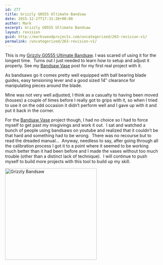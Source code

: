 ```yaml
---
id: 277
title: Grizzly G0555 Ultimate Bandsaw
date: 2015-12-27T17:31:20+00:00
author: Mark
excerpt: Grizzly G0555 Ultimate Bandsaw
layout: revision
guid: http://markswoodprojects.com/uncategorized/263-revision-v1/
permalink: /uncategorized/263-revision-v1/
---
```

This is my <a href="http://amzn.to/1ShpoNl" target="_blank">Grizzly G0555 Ultimate Bandsaw</a>. I was scared of using it for the longest time.  Turns out I just needed to learn how to setup and adjust it properly. See my [Bandsaw Vase](http://markswoodprojects.com/projects/bandsaw-vases/) post for my first real project with it.

As bandsaws go it comes pretty well equipped with ball bearing blade guides, easy tensioning lever and a good sized 14&#8243; clearance for manipulating pieces around the blade.

Mine was not very well adjusted, I think as a casualty to having been moved (houses) a couple of times before I really got to grips with it, so when I tried to use it on the odd occasion it didn&#8217;t perform well and I gave up with it and put it back in the corner.

For the [Bandsaw Vase](http://markswoodprojects.com/projects/bandsaw-vases/) project though, I had no choice so I had to force myself to get past my misgivings and work it out.  I sat and watched a bunch of people using bandsaws on youtube and realized that it couldn&#8217;t be that hard and something had to be wrong.  There was no recourse but to read the dreaded manual&#8230;  Anyway, needless to say, after going through all the calibration process I got it to a point where it seemed to be working much better than it had been before and I made the vases without too much trouble (other than a distinct lack of technique).  I will continue to push myself to build more projects with this tool to build up my skill.

[<img class="alignnone size-medium wp-image-264" src="http://markswoodprojects.com/wp-content/uploads/2015/12/g0555-1345b32b6057bc731fdd6093b7e567ec-300x300.jpg" alt="Grizzly Bandsaw" width="300" height="300" srcset="https://markswoodprojects.com/wp-content/uploads/2015/12/g0555-1345b32b6057bc731fdd6093b7e567ec-300x300.jpg 300w, https://markswoodprojects.com/wp-content/uploads/2015/12/g0555-1345b32b6057bc731fdd6093b7e567ec-150x150.jpg 150w, https://markswoodprojects.com/wp-content/uploads/2015/12/g0555-1345b32b6057bc731fdd6093b7e567ec.jpg 1000w" sizes="(max-width: 300px) 100vw, 300px" />](http://markswoodprojects.com/wp-content/uploads/2015/12/g0555-1345b32b6057bc731fdd6093b7e567ec.jpg)